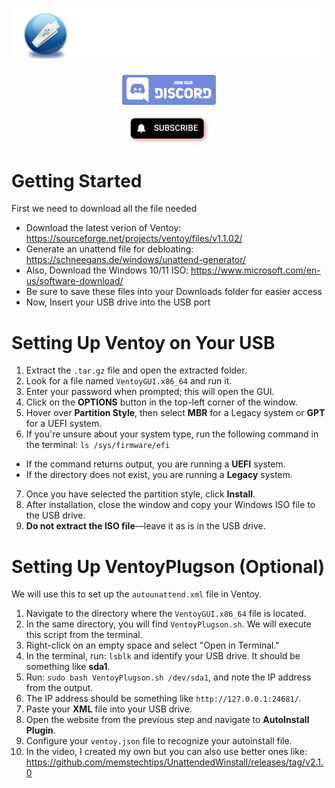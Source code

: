 <!DOCTYPE html>
<html lang="en">
<head>
    <meta charset="UTF-8">
    <meta name="viewport" content="width=device-width, initial-scale=1.0">
</head>
<body>
    <h1 align="center">
        <img src="https://github.com/Nightro-Fx/Linux-Ventoy/blob/main/Title.png" width="600" alt="Logo"/> 
    </h1>
  
  <p align="center">
  <a href="https://discord.gg/kNHaaFsGZ2">
    <img src="https://github.com/Nightro-Fx/Performance-FastFlags/blob/main/img/Discord_Join.png" alt="Join Now" width="150">
  </a>
</p>
<p align="center">
  <a href="https://www.youtube.com/@Nightro-Fx">
    <img src="https://github.com/Nightro-Fx/Performance-FastFlags/blob/main/img/Subscribe_Hover.png" alt="Sub Now" width="130">
  </a>
</p>
</body>
</html>

# Getting Started
First we need to download all the file needed
- Download the latest verion of Ventoy: https://sourceforge.net/projects/ventoy/files/v1.1.02/
- Generate an unattend file for debloating: https://schneegans.de/windows/unattend-generator/
- Also, Download the Windows 10/11 ISO: https://www.microsoft.com/en-us/software-download/
- Be sure to save these files into your Downloads folder for easier access
- Now, Insert your USB drive into the USB port

# Setting Up Ventoy on Your USB

1. Extract the `.tar.gz` file and open the extracted folder.
2. Look for a file named `VentoyGUI.x86_64` and run it.
3. Enter your password when prompted; this will open the GUI.
4. Click on the **OPTIONS** button in the top-left corner of the window.
5. Hover over **Partition Style**, then select **MBR** for a Legacy system or **GPT** for a UEFI system.
6. If you're unsure about your system type, run the following command in the terminal: `ls /sys/firmware/efi`
- If the command returns output, you are running a **UEFI** system.  
- If the directory does not exist, you are running a **Legacy** system.  
7. Once you have selected the partition style, click **Install**.
8. After installation, close the window and copy your Windows ISO file to the USB drive.
9. **Do not extract the ISO file**—leave it as is in the USB drive.  


# Setting Up VentoyPlugson (Optional)
We will use this to set up the `autounattend.xml` file in Ventoy.

1. Navigate to the directory where the `VentoyGUI.x86_64` file is located.
2. In the same directory, you will find `VentoyPlugson.sh`. We will execute this script from the terminal.
3. Right-click on an empty space and select "Open in Terminal."
4. In the terminal, run: `lsblk` and identify your USB drive. It should be something like **sda1**.
5. Run: `sudo bash VentoyPlugson.sh /dev/sda1`, and note the IP address from the output.
6. The IP address should be something like `http://127.0.0.1:24681/`.
7. Paste your **XML** file into your USB drive.
8. Open the website from the previous step and navigate to **AutoInstall Plugin**.
9. Configure your `ventoy.json` file to recognize your autoinstall file.
10. In the video, I created my own but you can also use better ones like: https://github.com/memstechtips/UnattendedWinstall/releases/tag/v2.1.0

